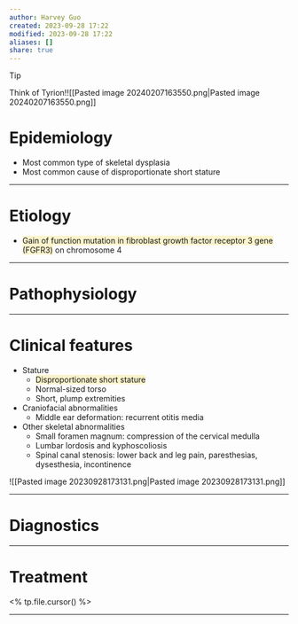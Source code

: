 ```yaml
---
author: Harvey Guo
created: 2023-09-28 17:22
modified: 2023-09-28 17:22
aliases: []
share: true
---
```

>[!tip] 
>Think of Tyrion!![[Pasted image 20240207163550.png|Pasted image 20240207163550.png]]
# Epidemiology
- Most common type of skeletal dysplasia
- Most common cause of disproportionate short stature

---
# Etiology
- <span style="background:rgba(240, 200, 0, 0.2)">Gain of function mutation in fibroblast growth factor receptor 3 gene (FGFR3)</span> on chromosome 4

---
# Pathophysiology


---
# Clinical features
- Stature 
	- <span style="background:rgba(240, 200, 0, 0.2)">Disproportionate short stature </span>
	- Normal-sized torso
	- Short, plump extremities
- Craniofacial abnormalities
	- Middle ear deformation: recurrent otitis media
- Other skeletal abnormalities
	- Small foramen magnum: compression of the cervical medulla
	- Lumbar lordosis and kyphoscoliosis 
	- Spinal canal stenosis: lower back and leg pain, paresthesias, dysesthesia, incontinence

![[Pasted image 20230928173131.png|Pasted image 20230928173131.png]]

---
# Diagnostics


---
# Treatment
<% tp.file.cursor() %>

---
